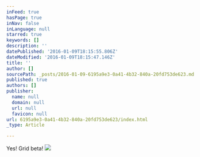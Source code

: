 ```yaml
---
inFeed: true
hasPage: true
inNav: false
inLanguage: null
starred: true
keywords: []
description: ''
datePublished: '2016-01-09T18:15:55.806Z'
dateModified: '2016-01-09T18:15:47.146Z'
title: ''
author: []
sourcePath: _posts/2016-01-09-6195a9e3-0a41-4b32-840a-20fd753de623.md
published: true
authors: []
publisher:
  name: null
  domain: null
  url: null
  favicon: null
url: 6195a9e3-0a41-4b32-840a-20fd753de623/index.html
_type: Article

---
```

Yes! Grid beta!
![](https://the-grid-user-content.s3-us-west-2.amazonaws.com/79b8120f-ff49-428c-a6e6-d69e24b3924b.jpg)
